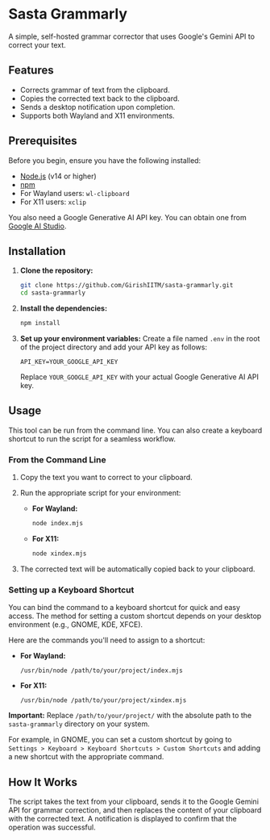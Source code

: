 # Sasta Grammarly

A simple, self-hosted grammar corrector that uses Google's Gemini API to correct your text.

## Features

- Corrects grammar of text from the clipboard.
- Copies the corrected text back to the clipboard.
- Sends a desktop notification upon completion.
- Supports both Wayland and X11 environments.

## Prerequisites

Before you begin, ensure you have the following installed:

- [Node.js](https://nodejs.org/) (v14 or higher)
- [npm](https://www.npmjs.com/)
- For Wayland users: `wl-clipboard`
- For X11 users: `xclip`

You also need a Google Generative AI API key. You can obtain one from [Google AI Studio](https://aistudio.google.com/).

## Installation

1.  **Clone the repository:**
    ```bash
    git clone https://github.com/GirishIITM/sasta-grammarly.git
    cd sasta-grammarly
    ```

2.  **Install the dependencies:**
    ```bash
    npm install
    ```

3.  **Set up your environment variables:**
    Create a file named `.env` in the root of the project directory and add your API key as follows:
    ```
    API_KEY=YOUR_GOOGLE_API_KEY
    ```
    Replace `YOUR_GOOGLE_API_KEY` with your actual Google Generative AI API key.

## Usage

This tool can be run from the command line. You can also create a keyboard shortcut to run the script for a seamless workflow.

### From the Command Line

1.  Copy the text you want to correct to your clipboard.
2.  Run the appropriate script for your environment:

    -   **For Wayland:**
        ```bash
        node index.mjs
        ```

    -   **For X11:**
        ```bash
        node xindex.mjs
        ```

3.  The corrected text will be automatically copied back to your clipboard.

### Setting up a Keyboard Shortcut

You can bind the command to a keyboard shortcut for quick and easy access. The method for setting a custom shortcut depends on your desktop environment (e.g., GNOME, KDE, XFCE).

Here are the commands you'll need to assign to a shortcut:

-   **For Wayland:**
    ```
    /usr/bin/node /path/to/your/project/index.mjs
    ```

-   **For X11:**
    ```
    /usr/bin/node /path/to/your/project/xindex.mjs
    ```

**Important:** Replace `/path/to/your/project/` with the absolute path to the `sasta-grammarly` directory on your system.

For example, in GNOME, you can set a custom shortcut by going to `Settings > Keyboard > Keyboard Shortcuts > Custom Shortcuts` and adding a new shortcut with the appropriate command.

## How It Works

The script takes the text from your clipboard, sends it to the Google Gemini API for grammar correction, and then replaces the content of your clipboard with the corrected text. A notification is displayed to confirm that the operation was successful.
